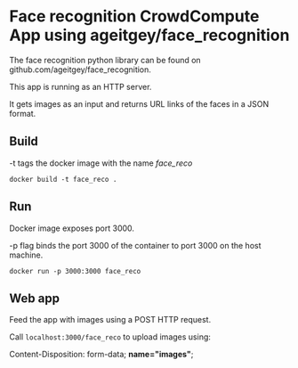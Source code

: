 # Face recognition CrowdCompute App using ageitgey/face_recognition

The face recognition python library can be found on github.com/ageitgey/face_recognition.

This app is running as an HTTP server. 

It gets images as an input and returns URL links of the faces in a JSON format.

## Build

-t tags the docker image with the name *face_reco*

```
docker build -t face_reco .
```

## Run

Docker image exposes port 3000. 

-p flag binds the port 3000 of the container to port 3000 on the host machine.

```
docker run -p 3000:3000 face_reco
```

## Web app

Feed the app with images using a POST HTTP request.

Call `localhost:3000/face_reco` to upload images using:

Content-Disposition: form-data; **name="images"**;
 